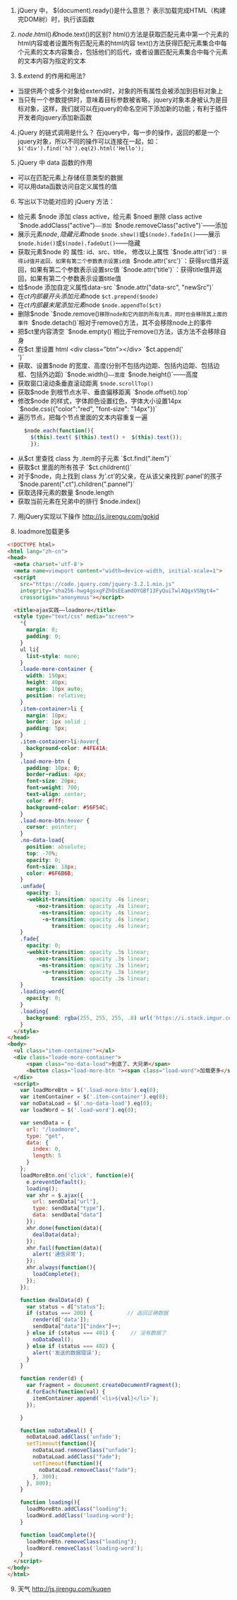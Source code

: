 1. jQuery 中， $(document).ready()是什么意思？
  表示加载完成HTML（构建完DOM树）时，执行该函数

2. $node.html()和$node.text()的区别?
  html()方法是获取匹配元素中第一个元素的html内容或者设置所有匹配元素的html内容
  text()方法获得匹配元素集合中每个元素的文本内容集合，包括他们的后代，或者设置匹配元素集合中每个元素的文本内容为指定的文本

3. $.extend 的作用和用法? 
  - 当提供两个或多个对象给extend时，对象的所有属性会被添加到目标对象上
  - 当只有一个参数提供时，意味着目标参数被省略，jquery对象本身被认为是目标对象，这样，我们就可以在jquery的命名空间下添加新的功能；有利于插件开发者向jquery添加新函数

4. jQuery 的链式调用是什么？
  在jquery中，每一步的操作，返回的都是一个jquery对象，所以不同的操作可以连接在一起，如：`　$('div').find('h3').eq(2).html('Hello');`

5. jQuery 中 data 函数的作用
  - 可以在匹配元素上存储任意类型的数据
  - 可以用data函数访问自定义属性的值

6. 写出以下功能对应的 jQuery 方法：
  - 给元素 $node 添加 class active，给元素 $noed 删除 class active
    `$node.addClass("active")`——添加
    `$node.removeClass("active")`——添加
  - 展示元素$node, 隐藏元素$node
    `$node.show()`或`$(node).fadeIn()`——展示
    `$node.hide()`或`$(node).fadeOut()`——隐藏
  - 获取元素$node 的 属性: id、src、title， 修改以上属性
    `$node.attr('id')`：获得id值并返回，如果有第二个参数表示设置id值
    `$node.attr('src')`：获得src值并返回，如果有第二个参数表示设置src值
    `$node.attr('title')`：获得title值并返回，如果有第二个参数表示设置title值
  - 给$node 添加自定义属性data-src
    `$node.attr("data-src", "newSrc")`
  - 在$ct 内部最开头添加元素$node
    `$ct.prepend($node)`
  - 在$ct 内部最末尾添加元素$node
    `$node.appendTo($ct)`
  - 删除$node
    `$node.remove()`移除node和它内部的所有元素，同时也会移除其上面的事件
    `$node.detach()`相对于remove()方法，其不会移除node上的事件
  - 把$ct里内容清空
    `$node.empty()`相比于remove()方法，该方法不会移除自身
  - 在$ct 里设置 html <div class="btn"></div>
    `$ct.append('<div class="btn"></div>')`
  - 获取、设置$node 的宽度、高度(分别不包括内边距、包括内边距、包括边框、包括外边距)
    `$node.width()`——宽度
    `$node.height()`——高度
  - 获取窗口滚动条垂直滚动距离
    `$node.scrollTop()`
  - 获取$node 到根节点水平、垂直偏移距离
    `$node.offset().top`
  - 修改$node 的样式，字体颜色设置红色，字体大小设置14px
    `$node.css({"color":"red", "font-size": "14px"})`
  - 遍历节点，把每个节点里面的文本内容重复一遍
    ```js 
      $node.each(function(){
        $(this).text( $(this).text() +  $(this).text());
        });
    ```
  - 从$ct 里查找 class 为 .item的子元素
    `$ct.find(".item")`
  - 获取$ct 里面的所有孩子
    `$ct.childrent()` 
  - 对于$node，向上找到 class 为'.ct'的父亲，在从该父亲找到'.panel'的孩子
    `$node.parent(".ct").children(".pannel")`
  - 获取选择元素的数量
    $node.length
  - 获取当前元素在兄弟中的排行
    $node.index()

7. 用jQuery实现以下操作
  http://js.jirengu.com/gokid

8. loadmore加载更多
  ```html 
<!DOCTYPE html>
<html lang="zh-cn">
<head>
    <meta charset='utf-8'>
    <meta name=viewport content="width=device-width, initial-scale=1">
    <script
      src="https://code.jquery.com/jquery-3.2.1.min.js"
      integrity="sha256-hwg4gsxgFZhOsEEamdOYGBf13FyQuiTwlAQgxVSNgt4="
      crossorigin="anonymous"></script>

    <title>ajax实践——loadmore</title>
    <style type="text/css" media="screen">
      *{
        margin: 0;
        padding: 0;
      }
      ul li{
        list-style: none;
      }
      .loade-more-container {
        width: 150px;
        height: 40px;
        margin: 10px auto;
        position: relative;
      }
      .item-container>li {
        margin: 10px;
        border: 1px solid ;
        padding: 5px;
      }
      .item-container>li:hover{
        background-color: #4FE41A;
      }
      .load-more-btn {
        padding: 10px; 0;
        border-radius: 4px;
        font-size: 20px;
        font-weight: 700;
        text-align: center;
        color: #fff;
        background-color: #56F54C;
      }
      .load-more-btn:hover {
        cursor: pointer;
      }
      .no-data-load{
        position: absolute;
        top: -70%;
        opacity: 0;
        font-size: 18px;
        color: #6F6B6B;
      }
      .unfade{
        opacity: 1;
        -webkit-transition: opacity .4s linear;
           -moz-transition: opacity .4s linear;
            -ms-transition: opacity .4s linear;
             -o-transition: opacity .4s linear;
                transition: opacity .4s linear;
      }
      .fade{
        opacity: 0;
        -webkit-transition: opacity .3s linear;
           -moz-transition: opacity .3s linear;
            -ms-transition: opacity .3s linear;
             -o-transition: opacity .3s linear;
                transition: opacity .3s linear;
      }
      .loading-word{
        opacity: 0;
      }
      .loading{
        background: rgba(255, 255, 255, .8) url('https://i.stack.imgur.com/FhHRx.gif') center center no-repeat;
      }
    </style>
</head>
<body>
    <ul class="item-container"></ul>
    <div class="loade-more-container">
        <span class="no-data-load">到底了、大兄弟</span>
        <button class="load-more-btn "><span class="load-word">加载更多</span></button>
    </div>
    <script>
      var loadMoreBtn = $('.load-more-btn').eq(0);
      var itemContainer = $('.item-container').eq(0);
      var noDataLoad = $('.no-data-load').eq(0);
      var loadWord = $('.load-word').eq(0);

      var sendData = {
        url: "/loadmore",
        type: "get",
        data: {
          index: 0,
          length: 5
        }
      };
      loadMoreBtn.on('click', function(e){
        e.preventDefault();
        loading();
        var xhr = $.ajax({
          url: sendData["url"],
          type: sendData["type"],
          data: sendData["data"]
        });
        xhr.done(function(data){
          dealData(data);
        });
        xhr.fail(function(data){
          alert('通信异常');
        });
        xhr.always(function(){
          loadComplete();
        });
      });

      function dealData(d) {
        var status = d["status"];
        if (status === 200) {           // 返回正确数据
          render(d['data']);
          sendData["data"]["index"]++;
        } else if (status === 401) {     // 没有数据了
          noDataDeal();
        } else if (status === 402) {
          alert('发送的数据错误');
        }
      }

      function render(d) {
        var fragment = document.createDocumentFragment();
        d.forEach(function(val) {
          itemContainer.append(`<li>${val}</li>`);
        });

      }

      function noDataDeal() {
        noDataLoad.addClass('unfade');
        setTimeout(function(){
          noDataLoad.removeClass("unfade");
          noDataLoad.addClass("fade");
          setTimeout(function(){
            noDataLoad.removeClass("fade");
          }, 300);
        }, 800);
      }

      function loading(){
        loadMoreBtn.addClass("loading");
        loadWord.addClass('loading-word');
      }

      function loadComplete(){
        loadMoreBtn.removeClass("loading");
        loadWord.removeClass('loading-word');
      }
    </script>
</body>
</html>
  ```
9. 天气
  http://js.jirengu.com/kuqen